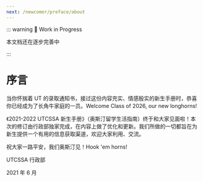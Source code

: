 ```yaml
---
next: /newcomer/preface/about
---
```


::: warning 🚧 Work in Progress

本文档还在逐步完善中

:::

# 序言

当你怀揣着 UT 的录取通知书，接过这份内容充实、情感殷实的新生手册时，恭喜你已经成为了长角牛家庭的一员。Welcome Class of 2026, our new longhorns!

《2021-2022 UTCSSA 新生手册》（奥斯汀留学生活指南）终于和大家见面啦！本次的修订由行政部独家完成，在内容上做了优化和更新。我们所做的一切都旨在为新生提供一个有用的信息获取渠道，欢迎大家利用、交流。

祝大家一路平安，我们奥斯汀见！Hook 'em horns!

UTCSSA 行政部

2021 年 6 月
